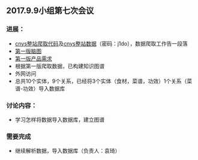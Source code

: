 
## 2017.9.9小组第七次会议



### 进展：

- [cnys整站爬取代码](https://github.com/bigdatapractice2017/blpratice-medical-info/blob/master/crawlercnys.py)及[cnys整站数据](http://pan.baidu.com/s/1eSfAf7c)（密码：j1do），数据爬取工作告一段落
- [第一版脑图](https://github.com/bigdatapractice2017/blpratice-medical-info/blob/master/images/shicai.jpg)
- [第一版产品需求](https://github.com/bigdatapractice2017/blpratice-medical-info/blob/master/images/%E4%BA%A7%E5%93%81V1.0.JPG)
- 根据第一版爬取数据，已构建知识图谱
- 外网访问
- 总共10个实体，9个关系，已经将3个实体（食材，菜谱，功效）1个关系（菜谱-功效）导入数据库

### 讨论内容：
- 学习怎样将数据导入数据库，建立图谱

### 需要完成

- 继续解析数据，导入数据库（负责人：袁琦）